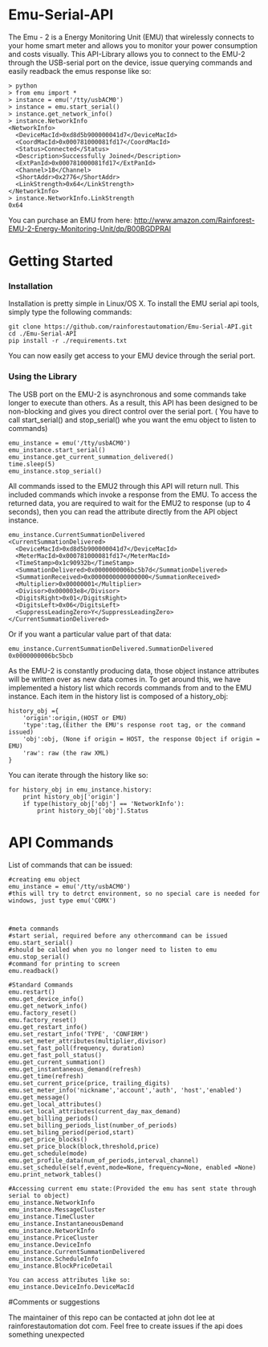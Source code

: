 # Emu-Serial-API

The Emu - 2 is a Energy Monitoring Unit (EMU) that wirelessly connects to your home smart meter and allows you to monitor your power consumption and costs visually. 
This API-Library allows you to connect to the EMU-2 through the USB-serial port on the device, issue querying commands and easily readback the emus response like so:

    > python
    > from emu import *
    > instance = emu('/tty/usbACM0')
    > instance = emu.start_serial()
    > instance.get_network_info()
    > instance.NetworkInfo
    <NetworkInfo>
      <DeviceMacId>0xd8d5b900000041d7</DeviceMacId>
      <CoordMacId>0x000781000081fd17</CoordMacId>
      <Status>Connected</Status>
      <Description>Successfully Joined</Description>
      <ExtPanId>0x000781000081fd17</ExtPanId>
      <Channel>18</Channel>
      <ShortAddr>0x2776</ShortAddr>
      <LinkStrength>0x64</LinkStrength>
    </NetworkInfo>
    > instance.NetworkInfo.LinkStrength
    0x64

You can purchase an EMU from here:
http://www.amazon.com/Rainforest-EMU-2-Energy-Monitoring-Unit/dp/B00BGDPRAI


# Getting Started
### Installation

Installation is pretty simple in Linux/OS X.  To install the EMU serial api tools, simply type the following commands:

    git clone https://github.com/rainforestautomation/Emu-Serial-API.git
    cd ./Emu-Serial-API
    pip install -r ./requirements.txt

You can now easily get access to your EMU device through the serial port.

### Using the Library

The USB port on the EMU-2 is asynchronous and some commands take longer to execute than others. As a result, this API has been designed to be non-blocking and gives you direct control over the serial port. ( You have to call start_serial() and stop_serial() whe you want the emu object to listen to commands)

    emu_instance = emu('/tty/usbACM0')
    emu_instance.start_serial()
    emu_instance.get_current_summation_delivered()
    time.sleep(5)
    emu_instance.stop_serial()

All commands issed to the EMU2 through this API will return null. This included commands which invoke a response from the EMU. To access the returned data, you are required to wait for the EMU2 to response (up to 4 seconds), then you can read the attribute directly from the API object instance.

    emu_instance.CurrentSummationDelivered
    <CurrentSummationDelivered>
      <DeviceMacId>0xd8d5b900000041d7</DeviceMacId>
      <MeterMacId>0x000781000081fd17</MeterMacId>
      <TimeStamp>0x1c90932b</TimeStamp>
      <SummationDelivered>0x0000000006bc5b7d</SummationDelivered>
      <SummationReceived>0x0000000000000000</SummationReceived>
      <Multiplier>0x00000001</Multiplier>
      <Divisor>0x000003e8</Divisor>
      <DigitsRight>0x01</DigitsRight>
      <DigitsLeft>0x06</DigitsLeft>
      <SuppressLeadingZero>Y</SuppressLeadingZero>
    </CurrentSummationDelivered>

Or if you want a particular value part of that data:

    emu_instance.CurrentSummationDelivered.SummationDelivered
    0x0000000006bc5bcb

As the EMU-2 is constantly producing data, those object instance attributes will be written over as new data comes in. To get around this, we have implemented a history list which records 
commands from and to the EMU instance. Each item in the history list is composed of a history_obj:

    
    history_obj ={
        'origin':origin,(HOST or EMU)
        'type':tag,(Either the EMU's response root tag, or the command issued)
        'obj':obj, (None if origin = HOST, the response Object if origin = EMU)
        'raw': raw (the raw XML)
    }

You can iterate through the history like so:

    for history_obj in emu_instance.history:
        print history_obj['origin']
        if type(history_obj['obj'] == 'NetworkInfo'):
            print history_obj['obj'].Status

# API Commands

List of commands that can be issued:

    #creating emu object
    emu_instance = emu('/tty/usbACM0')
    #this will try to detrct environment, so no special care is needed for windows, just type emu('COMX')
    
    
    
    #meta commands
    #start serial, required before any othercommand can be issued
    emu.start_serial()
    #should be called when you no longer need to listen to emu
    emu.stop_serial()
    #command for printing to screen
    emu.readback()
    
    #Standard Commands
    emu.restart()
    emu.get_device_info()
    emu.get_network_info()
    emu.factory_reset()
    emu.factory_reset()
    emu.get_restart_info()
    emu.set_restart_info('TYPE', 'CONFIRM')
    emu.set_meter_attributes(multiplier,divisor)
    emu.set_fast_poll(frequency, duration)
    emu.get_fast_poll_status()
    emu.get_current_summation()
    emu.get_instantaneous_demand(refresh)
    emu.get_time(refresh)
    emu.set_current_price(price, trailing_digits)
    emu.set_meter_info('nickname','account','auth', 'host','enabled')
    emu.get_message()
    emu.get_local_attributes()
    emu.set_local_attributes(current_day_max_demand)
    emu.get_billing_periods()
    emu.set_billing_periods_list(number_of_periods)
    emu.set_biling_period(period,start)
    emu.get_price_blocks()
    emu.set_price_block(block,threshold,price)
    emu.get_schedule(mode)
    emu.get_profile_data(num_of_periods,interval_channel)
    emu.set_schedule(self,event,mode=None, frequency=None, enabled =None)
    emu.print_network_tables()
    
    #Accessing current emu state:(Provided the emu has sent state through serial to object)
    emu_instance.NetworkInfo
    emu_instance.MessageCluster
    emu_instance.TimeCluster
    emu_instance.InstantaneousDemand
    emu_instance.NetworkInfo
    emu_instance.PriceCluster
    emu_instance.DeviceInfo
    emu_instance.CurrentSummationDelivered
    emu_instance.ScheduleInfo
    emu_instance.BlockPriceDetail
    
    You can access attributes like so:
    emu_instance.DeviceInfo.DeviceMacId
    
#Comments or suggestions

The maintainer of this repo can be contacted at john dot lee at rainforestautomation dot com. Feel free to create issues  if the api does something unexpected


